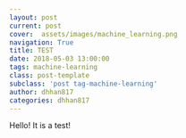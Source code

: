 ```yaml
---
layout: post
current: post
cover:  assets/images/machine_learning.png
navigation: True
title: TEST
date: 2018-05-03 13:00:00
tags: machine-learning
class: post-template
subclass: 'post tag-machine-learning'
author: dhhan817
categories: dhhan817
---
```


Hello! It is a test!
